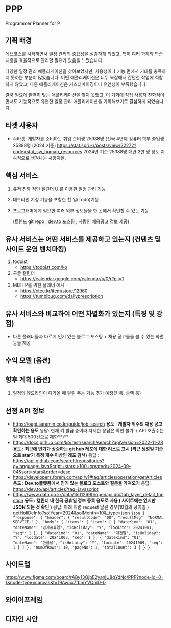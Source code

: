 # PPP

Programmer Planner for P

## 기획 배경

데브코스를 시작하면서 일정 관리의 중요성을 실감하게 되었고, 특히 여러 과제와 학습 내용을 효율적으로 관리할 필요가 있음을 느꼈습니다.

다양한 일정 관리 애플리케이션을 찾아보았지만, 사용성이나 기능 면에서 기대를 충족하지 못하는 부분이 많았습니다. 어떤 애플리케이션은 너무 복잡해서 간단한 작업에 적합하지 않았고, 다른 애플리케이션은 커스터마이징이나 유연성이 부족했습니다.

결국 필요에 완벽히 맞는 애플리케이션을 찾지 못했고, 이 기회에 직접 사용자 친화적이면서도 기능적으로 유연한 일정 관리 애플리케이션을 기획해보기로 결심하게 되었습니다.

## 타겟 사용자

- 주타켓: 개발자를 준비하는 취업 준비생 25388명
  (전국 4년제 컴퓨터 학부 졸업생 25388명 (2024 기준)
  https://stat.spri.kr/posts/view/22272?code=stat_sw_human_resources
  2024년 기준 25388명
  매년 2만 명 정도 지속적으로 생겨나는 사용자들.

## 핵심 서비스

1. 유저 친화 적인 캘린더 UI를 이용한 일정 관리 기능
2. 데드라인 지정 기능을 포함한 할 일(Todo)기능
3. 프로그래머에게 필요한 여러 외부 정보들을 한 곳에서 확인할 수 있는 기능

   (트렌드 git repo , [dev.to](http://dev.to/) 포스팅 , 사람인 채용공고 정보 제공)

## 유사 서비스는 어떤 서비스를 제공하고 있는지 (컨텐츠 및 사이트 운영 벤치마킹)

1. todoist
   - https://todoist.com/ko
2. 구글 캘린더
   - https://calendar.google.com/calendar/u/0/r?pli=1
3. MBTI P를 위한 플래너 예시
   - https://ctee.kr/item/store/12960
   - https://tumblbug.com/dailyprescription

## 유사 서비스와 비교하여 어떤 차별화가 있는지 (특징 및 강점)

- 다른 플래너들과 다르게 인기 있는 블로그 포스팅 + 채용 공고들을 볼 수 있는 화면등을 제공

## 수익 모델 (옵션)

## 향후 계획 (옵션)

1. 일정의 데드라인이 다가올 때 알림 주는 기능 추가 예정(카톡, 슬랙 등)

## 선정 API 정보

- https://oapi.saramin.co.kr/guide/job-search
  **용도** : **개발자 위주의 채용 공고 확인하는 용도**
  응답: 현재 키 발급 중이라 자세한 응답은 확인 불가. ( API 호출수는 일 최대 500건으로 제한**)**
- https://docs.github.com/ko/rest/search/search?apiVersion=2022-11-28
  **용도 : 최근에 인기가 상승하는 git hub 레포에 대한 리스트 표시 (최근 생성일 기준으로 star가 특정 개수 이상인 레포 검색)**
  응답 : https://api.github.com/search/repositories?q=language:JavaScript+stars:>100+created:>2024-09-04&sort=stars&order=desc
- https://developers.forem.com/api/v1#tag/articles/operation/getArticles
  **용도 : Dev.to플랫폼에서 인기 있는 블로그 포스트와 질문을 가져오기**
  응답: https://dev.to/api/articles?tag=javascript
- https://www.data.go.kr/data/15012690/openapi.do#tab_layer_detail_function
  **용도 : 캘린더 내 한국 공휴일 정보 등록 용도로 사용 ( 사이트에는 없지만 JSON 되는 것 확인 )**
  응답: 아래 처럼 request 날린 경우(10월의 공휴일,)
  getHoliDeInfo?solYear=2024&solMonth=10&\_type=json
      ```json
      {
          "response": {
              "header": {
                  "resultCode": "00",
                  "resultMsg": "NORMAL SERVICE."
              },
              "body": {
                  "items": {
                      "item": [
                          {
                              "dateKind": "01",
                              "dateName": "임시공휴일",
                              "isHoliday": "Y",
                              "locdate": 20241001,
                              "seq": 2
                          },
                          {
                              "dateKind": "01",
                              "dateName": "개천절",
                              "isHoliday": "Y",
                              "locdate": 20241003,
                              "seq": 1
                          },
                          {
                              "dateKind": "01",
                              "dateName": "한글날",
                              "isHoliday": "Y",
                              "locdate": 20241009,
                              "seq": 1
                          }
                      ]
                  },
                  "numOfRows": 10,
                  "pageNo": 1,
                  "totalCount": 3
              }
          }
      }
      ```

## 사이트맵

https://www.figma.com/board/rABy13QjbE2yanjU8qYdNc/PPP?node-id=0-1&node-type=canvas&t=19Aw5x7fbnjYVQmD-0

## 와이어프레임

## 디자인 시안

